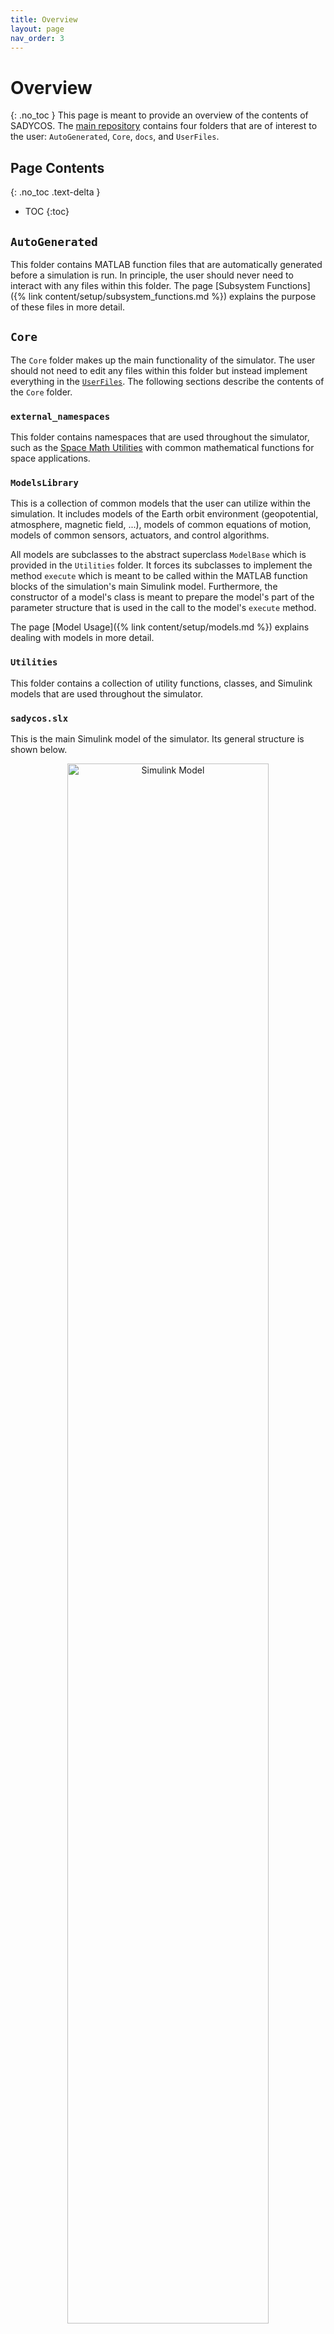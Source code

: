 ```yaml
---
title: Overview
layout: page
nav_order: 3
---
```


# Overview
{: .no_toc }
This page is meant to provide an overview of the contents of SADYCOS.
The [main repository](https://github.com/SADYCOS/sadycos) contains four folders that are of interest to the user: `AutoGenerated`, `Core`, `docs`, and `UserFiles`.

## Page Contents
{: .no_toc .text-delta }
- TOC
{:toc}

## `AutoGenerated`
This folder contains MATLAB function files that are automatically generated before a simulation is run.
In principle, the user should never need to interact with any files within this folder.
The page [Subsystem Functions]({% link content/setup/subsystem_functions.md %}) explains the purpose of these files in more detail.

## `Core`
The `Core` folder makes up the main functionality of the simulator.
The user should not need to edit any files within this folder but instead implement everything in the [`UserFiles`](#userfiles).
The following sections describe the contents of the `Core` folder.

### `external_namespaces`
This folder contains namespaces that are used throughout the simulator, such as the [Space Math Utilities](https://github.com/ifrunistuttgart/space-math-utilities) with common mathematical functions for space applications.

### `ModelsLibrary`
This is a collection of common models that the user can utilize within the simulation.
It includes models of the Earth orbit environment (geopotential, atmosphere, magnetic field, ...), models of common equations of motion, models of common sensors, actuators, and control algorithms.

All models are subclasses to the abstract superclass `ModelBase` which is provided in the `Utilities` folder.
It forces its subclasses to implement the method `execute` which is meant to be called within the MATLAB function blocks of the simulation's main Simulink model.
Furthermore, the constructor of a model's class is meant to prepare the model's part of the parameter structure that is used in the call to the model's `execute` method.  

The page [Model Usage]({% link content/setup/models.md %}) explains dealing with models in more detail.

### `Utilities`
This folder contains a collection of utility functions, classes, and Simulink models that are used throughout the simulator.

### `sadycos.slx`
This is the main Simulink model of the simulator.
Its general structure is shown below.
<center>
    <img src="simulink_root.png" alt="Simulink Model" width="80%"/>
</center>

It is kept as generic as possible to allow for an easy customization of the simulation for individual use cases without the need to edit the Simulink file itself.
On the top level, there are the three subsystems `Environment`, `Satellite` and `GNC Algorithms` that implement the actual simulation and are connected to form two feedback loops: the environment loop and the control loop.
In addition to that, there is as another subsystem called `Periphery` that contains functionality for logging, visualization, and other auxiliary tasks.

In contrast to the others, the `Satellite` subsystem is itself just a container for three further subsystems: `Plant`, `Sensors`, and `Actuators`.
This is shown in the following picture.
<center>
    <img src="simulink_satellite.png" alt="Satellite Subsystem" width="100%"/>
</center>

#### Configuring the Simulink Model
This Simulink model only provides the general structure of the simulation but does not implement any specific functionality.
The five main subsystems (`Environment`, `Plant`, `Sensors`, `Actuators`, `GNC Algorithms`) contain MATLAB function blocks which in turn call functions defined by files in the [`UserFiles`](#userfiles) folder.
These are meant to be edited by the user to define the behavior of the simulation.
For this, the user can utilize the models provided in the [`ModelsLibrary`](#modelslibrary) folder or implement custom models in the [`UserFiles`](#userfiles) folder.

While the naming of the subsystems is meant to provide some guidance on what kind of functionality should be implemented in each, the user is free to decide where to implement what.
The only restrictions are the inputs and ouputs of the subsystems.
For example, a reaction wheel is an actuator with continuous state dynamics whose functionality the user could implement in the `Actuators` subsystem.
However, if measurements of the wheel speed are needed in the control loop, the user would rather implement the reaction wheel's state dynamics in the `Plant` subsystem since only its outputs are directly connected to the `Sensors` subsystem.

Besides through these functions, the Simulink model is configured through a parameter structure which the user needs to setup and which is passed into the model's workspace at the beginning of the simulation.

The individual steps to configure the simulation are explained in the [Simulation Setup]({% link content/setup/index.md %}) section.

#### Dynamic Systems
Each of the five main subsystems can be configured by the user to represent a dynamic system with states of their own.
For that, each of these subsystems contains a MATLAB function block which is meant to implement both the differential/difference equations of the states update and the algebraic output equation of the system (for background information see [Modelling of Dynamic Systems]({% link content/background/dynamic_systems.md %})).
This way, the user only needs to edit a single MATLAB function for each of these subsystems to define the behavior of the system.

The exception to this is the `Plant` subsystem which does not only contain one MATLAB function block but two for separating the proper and improper outputs of the system.
This prevents Simulink from falsely detecting algebraic loops in the model (as explained in [Modelling of Dynamic Systems]({% link content/background/dynamic_systems.md %})) because only the proper output `PlantOutputs` is used in the environment loop.

This is not the case for the control loop since some designs might rely on the usage of improper outputs.
E.g., if the plant models the point-mass equations of motion of the satellite, then the inputs to the `Plant` model would have to directly relate to the satellite's acceleration.
If one wanted to use a measurement of this acceleration within the control loop, it would have to be output by the `Plant` subsystem.
Since it directly depends on the input, it cannot be a proper output.
For this reason, the model provides the improper output `PlantFeedthrough` which is only fed to the `Sensors` subsystem and is thus only used within the control loop.
Usage of this output is optional and can be enabled or disabled by the user through the parameter structure.
To prevent an algebraic loop within the control loop, the user is forced to configure a delay somewhere in the subsystems `Sensors`, `GNC Algorithms`, or `Actuators` if the improper output is enabled.

#### Continuous / Discrete
Through the parameter structure, the user can choose whether the subsystems `Sensors`, `Actuators`, and `GNC Algorithms` should be simulated continuously or with a discrete sample time (`Environment` and `Plant` are always continuous).
While choosing a discrete sample time for these subsystems might be most realistic, it limits the maximum step size of the simulation.
If the systems are configured to be simulated continuously, the Simulink engine can choose the step size freely depending on the system's dynamics which could speed up the simulation significantly at the cost ignoring the discrete nature of the systems.

The states update of continuous systems is described by differential equations with respect to time, while the states update of discrete systems is described by difference equations.
Therefore, the states update that the Simulink engine performs must be switched between using an integrator for continuous subsystems and a delay for discrete subsystems.
This is done automatically depending on the user's choice by using the utility Simulink model `states_update.slx` which is included in the [`Utilities`](#utilities) folder.
It can be seen below the MATLAB function block in the following picture of the `Actuatprs` subsystem. 
<center>
    <img src="simulink_actuators.png" alt="Actuators Subsystem" width="100%"/>
</center>

#### Delays
The user can configure delays for the outputs of the subsystems `Sensors`, `Actuators`, and `GNC Algorithms` to simulate the time it takes for the signals to be processed and passed onto the next subsystem.
Depending on whether the subsystem was configured to be simulated continuously or with a discrete sample time, the delay must be implemented either with a continuous `Transport Delay` block or a discrete `Delay` block.
Similarly to the states update, this is done automatically based on the user's parametrization by using the utility Simulink model `delay.slx` which is included in the [`Utilities`](#utilities) folder as well.
The block is shown in the above picture before the output port `ActuatorsOutputs`.
As was mentioned in [Dynamic Systems](#dynamic-systems), if the user wants to use the improper output `PlantFeedthrough`, he is forced to configure at least one delay to prevent algebraic loops within the control loop.

#### Logging
Each MATLAB function block within the five main subsystems has an output port for logging purposes.
It is fed into a `goto` block which directs the signals into the `Periphery` subsystem on the top level.
Here, these signals are marked to be logged.
Apart from them, nothing else is logged by the model.
So, the user is fully responsible for filling the log signals within the functions called inside the MATLAB function blocks.

## `docs`
The `docs` folder contains markdown files that are used to generate this documentation website of SADYCOS.
Being markdown files, they are already somewhat human-readable when viewed in a text editor and thus can serve as a reference even when there is no access to this documentation website.
The user should not need to edit any files within this folder.

## `UserFiles`
As mentioned before, the simulation is structured in a way that should allow the user to avoid editing the contents of the [`Core`](#core) folder including the Simulink model file.
Instead, the user should implement everything specific to a certain simulation in the `UserFiles` folder.
This folder is made up of the following subfolders: 
- `Configurations` and
- `Models`.

### `Configurations`
Within SADYCOS, the term _configuration_ is meant to describe all functionalities and parameters needed to set up and run a simulation.
This folder should contain classes that each represent a single simulation (or set of similar simulations) and inherit from the abstract superclass `SimulationConfiguration` provided in the [`Utilities`](#utilities) folder of [`Core`](#core).
Such a class encapsulates all the files necessary to implement the desired behavior of the simulation and to configure the parameters of the Simulink model accordingly. 
The superclass forces its subclasses to implement two sets of static methods.

The methods
- `configureParameters` and 
- `configureBuses`

are used to setup the parameter structure and the bus objects of the Simulink model, respectively.
The parameter structure output by the first method contains a section with general options for the simulations (e.g. the simulation time, the sample time of discrete systems, the output delay of some systems, ...) and sections for the models used within the five main subsystems of the Simulink model.

Preparing the bus objects with the second method is necessary because the functions called within the MATLAB function blocks of the Simulink model generally output a structure.
Simulink cannot automatically infer the bus objects of the signals from these structures and thus the user has to provide them manually.

The second set of static methods that the subclasses of `SimulationConfiguration` have to implement consists of the methods
- `environment`,
- `plantDynamics`,
- `plantOutput`,
- `sensors`,
- `actuators`,
- `gncAlgorithms`,
- `sendSimData`, and `stopCriterion` (for the `Periphery` subsystem)

which are the functions called within the MATLAB function blocks of the simulation's main Simulink model.
This is where the user has to manually implement the calls to the models' `execute` methods and prepare the output structures that are passed to the next subsystems.

Keeping all these functions encapsulated in classes like this makes switching to simulating a different system as easy as instantiating a different class.
The user also benefits from using classes when implementing multiple different simulations which only differ in a few parameters because each class can inherit from some default configuration and would only need to overwrite the corresponding parameters without having to copy the entire rest of the configuration.

Initially, there is a namespace `ExampleMission` in the `Configurations` folder which contains a class `DefaultConfiguration` that serves as an example for how to structure a configuration class.

### `Models`
While the [`Core`](#core) contains a library of models that the user can utilize within the simulation, this folder can be used by the user to implement custom models that are specific to the user's simulation.
Like the models in the `ModelsLibrary`, these models should be subclasses of the abstract superclass `ModelBase` provided in the [`Utilities`](#utilities) folder of [`Core`](#core).